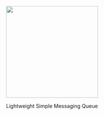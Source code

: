 <div style="width:500px; background-image:url(https://images.pexels.com/photos/414171/pexels-photo-414171.jpeg?auto=compress&cs=tinysrgb&dpr=2&h=750&w=1260)">
<img src="https://github.com/catmullet/Raithe/blob/master/Raithe_md.png" width="250"/>
  </div>

Lightweight Simple Messaging Queue
